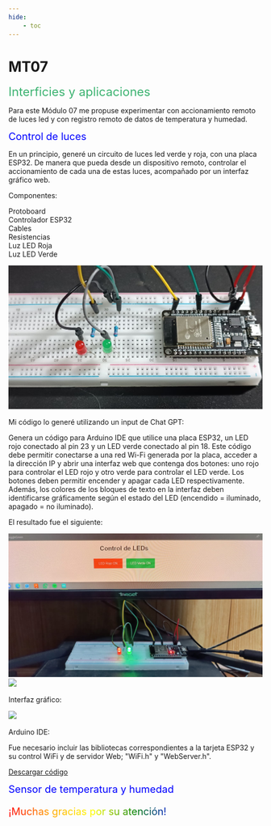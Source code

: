 ```yaml
---
hide:
    - toc
---
```


# MT07

<span style="font-size: 24px ; color: mediumseagreen">Interficies y aplicaciones</span>

Para este Módulo 07 me propuse experimentar con accionamiento remoto de luces led y con registro remoto de datos de temperatura y humedad.

<span style="font-size: 20px ; color: blue">Control de luces</span>

En un principio, generé un circuito de luces led verde y roja, con una placa ESP32. De manera que pueda desde un dispositivo remoto, controlar el accionamiento de cada una de estas luces, acompañado por un interfaz gráfico web.

Componentes:

Protoboard<br>
Controlador ESP32<br>
Cables<br>
Resistencias<br>
Luz LED Roja<br>
Luz LED Verde<br>

![](../images/MT07R1/1.jpg)

Mi código lo generé utilizando un input de Chat GPT: 

Genera un código para Arduino IDE que utilice una placa ESP32, un LED rojo conectado al pin 23 y un LED verde conectado al pin 18. Este código debe permitir conectarse a una red Wi-Fi generada por la placa, acceder a la dirección IP y abrir una interfaz web que contenga dos botones: uno rojo para controlar el LED rojo y otro verde para controlar el LED verde. Los botones deben permitir encender y apagar cada LED respectivamente. Además, los colores de los bloques de texto en la interfaz deben identificarse gráficamente según el estado del LED (encendido = iluminado, apagado = no iluminado).

El resultado fue el siguiente: 

![](../images/MT07R1/3.jpg)
![](../images/MT07R1/lucesgif.gif)

Interfaz gráfico:

![](../images/MT07R1/2.jpg)

Arduino IDE:

Fue necesario incluir las bibliotecas correspondientes a la tarjeta ESP32 y su control WiFi y de servidor Web; "WiFi.h" y "WebServer.h".

[Descargar código](https://drive.google.com/drive/folders/1sVFwwyeKROdjmZI8Y29AMfRJg8tF652e?usp=sharing)

<span style="font-size: 20px ; color: blue">Sensor de temperatura y humedad</span>

<p style="font-size: 20px"; class="rainbow">¡Muchas gracias por su atención!</p>

<meta charset="UTF-8">
    <meta name="viewport" content="width=device-width, initial-scale=1.0">
    <title>Texto Arcoíris</title>
    <style>
        .rainbow {
            background: linear-gradient(to right, red, orange, yellow, green, blue, indigo, violet);
            color: transparent;
            background-clip: text;
        }
    </style>